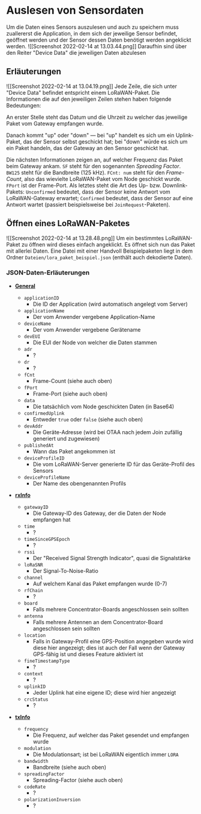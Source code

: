 ```toc
```
# Auslesen von Sensordaten
Um die Daten eines Sensors auszulesen und auch zu speichern muss zuallererst die Application, in dem sich der jeweilige Sensor befindet, geöffnet werden und der Sensor dessen Daten benötigt werden angeklickt werden. 
![[Screenshot 2022-02-14 at 13.03.44.png]]
Daraufhin sind über den Reiter "Device Data" die jeweiligen Daten abzulesen

## Erläuterungen
![[Screenshot 2022-02-14 at 13.04.19.png]]
Jede Zeile, die sich unter "Device Data" befindet entspricht einem LoRaWAN-Paket. Die Informationen die auf den jeweiligen Zeilen stehen haben folgende Bedeutungen: 

An erster Stelle steht das Datum und die Uhrzeit zu welcher das jeweilige Paket vom Gateway empfangen wurde. 

Danach kommt "up" oder "down" — bei "up" handelt es sich um ein Uplink-Paket, das der Sensor selbst geschickt hat; bei "down" würde es sich um ein Paket handeln, das der Gateway an den Sensor geschickt hat.

Die nächsten Informationen zeigen an, auf welcher Frequenz das Paket beim Gateway ankam. `SF` steht für den sogenannten _Spreading Factor_. `BW125` steht für die Bandbreite (125 kHz). `FCnt: num` steht für den _Frame-Count_, also das wievielte LoRaWAN-Paket vom Node geschickt wurde. `FPort` ist der Frame-Port. Als letztes steht die Art des Up- bzw. Downlink-Pakets: `Unconfirmed` bedeutet, dass der Sensor keine Antwort vom LoRaWAN-Gateway erwartet; `Confirmed` bedeutet, dass der Sensor auf eine Antwort wartet (passiert beispielsweise bei `JoinRequest`-Paketen).

## Öffnen eines LoRaWAN-Paketes
![[Screenshot 2022-02-14 at 13.28.48.png]]
Um ein bestimmtes LoRaWAN-Paket zu öffnen wird dieses einfach angeklickt. Es öffnet sich nun das Paket mit allerlei Daten. Eine Datei mit einer Handvoll Beispielpaketen liegt in dem Ordner `Dateien/lora_paket_beispiel.json` (enthält auch dekodierte Daten).

### JSON-Daten-Erläuterungen
- <ins>**General**</ins>
	- `applicationID`
		- Die ID der Application (wird automatisch angelegt vom Server)
	- `applicationName`
		- Der vom Anwender vergebene Application-Name
	- `deviceName`
		- Der vom Anwender vergebene Gerätename
	- `devEUI`
		- Die EUI der Node von welcher die Daten stammen
	- `adr`
		- ?
	- `dr`
		- ?
	- `fCnt`
		- Frame-Count (siehe auch oben)
	- `fPort`
		- Frame-Port (siehe auch oben)
	- `data`
		- Die tatsächlich vom Node geschickten Daten (in Base64)
	- `confirmedUplink`
		- Entweder `true` oder `false` (siehe auch oben)
	- `devAddr`
		- Die Geräte-Adresse (wird bei OTAA nach jedem Join zufällig generiert und zugewiesen)
	- `publishedAt`
		- Wann das Paket angekommen ist
	- `deviceProfileID`
		- Die vom LoRaWAN-Server generierte ID für das Geräte-Profil des Sensors
	- `deviceProfileName`
		- Der Name des obengenannten Profils

- <ins>**rxInfo**</ins>
	- `gatewayID`
		- Die Gateway-ID des Gateway, der die Daten der Node empfangen hat
	- `time`
		- ?
	- `timeSinceGPSEpoch`
		- ? 
	- `rssi`
		- Der "Received Signal Strength Indicator", quasi die Signalstärke
	- `loRaSNR`
		- Der Signal-To-Noise-Ratio
	- `channel`
		- Auf welchem Kanal das Paket empfangen wurde (0-7)
	- `rfChain`
		- ?
	- `board`
		- Falls mehrere Concentrator-Boards angeschlossen sein sollten
	- `antenna`
		- Falls mehrere Antennen an dem Concentrator-Board angeschlossen sein sollten
	- `location`
		- Falls in Gateway-Profil eine GPS-Position angegeben wurde wird diese hier angezeigt; dies ist auch der Fall wenn der Gateway GPS-fähig ist und dieses Feature aktiviert ist
	- `fineTimestampType`
		- ?
	- `context`
		- ?
	- `uplinkID`
		- Jeder Uplink hat eine eigene ID; diese wird hier angezeigt
	- `crcStatus`
		- ? 
	
- <ins>**txInfo**</ins>
	- `frequency`
		- Die Frequenz, auf welcher das Paket gesendet und empfangen wurde
	- `modulation`
		- Die Modulationsart; ist bei LoRaWAN eigentlich immer `LORA`
	- `bandwidth`
		- Bandbreite (siehe auch oben)
	- `spreadingFactor`	
		- Spreading-Factor (siehe auch oben)
	- `codeRate`
		- ?
	- `polarizationInversion`
		- ?
